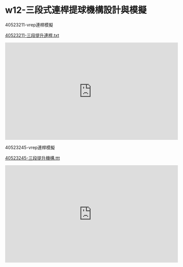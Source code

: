 # w12-三段式連桿提球機構設計與模擬
40523211-vrep連桿模擬

[40523211-三段提升連桿.txt](https://github.com/s40523211/cd2018/blob/gh-pages/40523211/3up%20plus.ttt)
<iframe width="560" height="315" src="https://www.youtube.com/embed/S4ABpcTo59E" frameborder="0" allow="autoplay; encrypted-media" allowfullscreen></iframe>

40523245-vrep連桿模擬

[40523245-三段提升機構.ttt](https://github.com/s40523245/cd2018/blob/gh-pages/40523245.ttt)
<iframe width="560" height="315" src="https://www.youtube.com/embed/iV9llDMZK0g" frameborder="0" allow="autoplay; encrypted-media" allowfullscreen></iframe>
